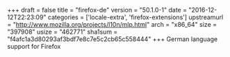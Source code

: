 +++
draft = false
title = "firefox-de"
version = "50.1.0-1"
date = "2016-12-12T22:23:09"
categories = ['locale-extra', 'firefox-extensions']
upstreamurl = "http://www.mozilla.org/projects/l10n/mlp.html"
arch = "x86_64"
size = "397908"
usize = "462771"
sha1sum = "f4afc1a3d80293af3bdf7e8c7e5c2cb65c558444"
+++
German language support for Firefox